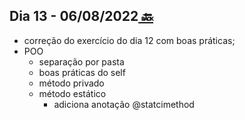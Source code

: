 ## Dia 13 - 06/08/2022[  🔙](../../README.md)

- correção do exercício do dia 12 com boas práticas;
- POO
  - separação por pasta
  - boas práticas do self
  - método privado
  - método estático
    - adiciona anotação @statcimethod

